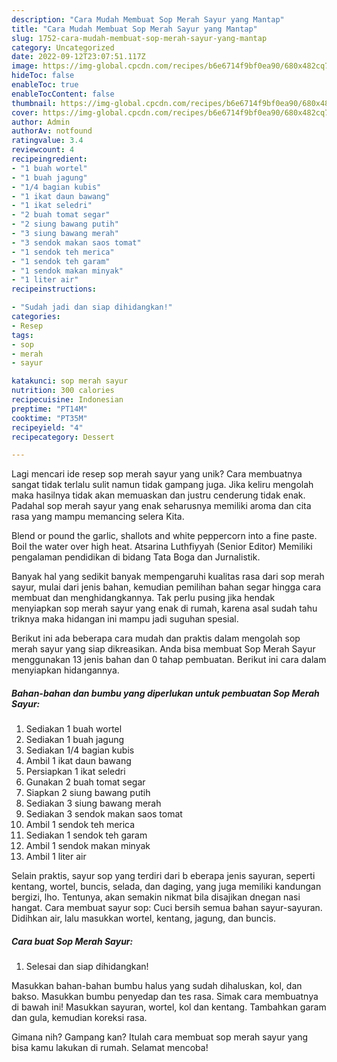 ```yaml
---
description: "Cara Mudah Membuat Sop Merah Sayur yang Mantap"
title: "Cara Mudah Membuat Sop Merah Sayur yang Mantap"
slug: 1752-cara-mudah-membuat-sop-merah-sayur-yang-mantap
category: Uncategorized
date: 2022-09-12T23:07:51.117Z
image: https://img-global.cpcdn.com/recipes/b6e6714f9bf0ea90/680x482cq70/sop-merah-sayur-foto-resep-utama.jpg
hideToc: false
enableToc: true
enableTocContent: false
thumbnail: https://img-global.cpcdn.com/recipes/b6e6714f9bf0ea90/680x482cq70/sop-merah-sayur-foto-resep-utama.jpg
cover: https://img-global.cpcdn.com/recipes/b6e6714f9bf0ea90/680x482cq70/sop-merah-sayur-foto-resep-utama.jpg
author: Admin
authorAv: notfound
ratingvalue: 3.4
reviewcount: 4
recipeingredient:
- "1 buah wortel"
- "1 buah jagung"
- "1/4 bagian kubis"
- "1 ikat daun bawang"
- "1 ikat seledri"
- "2 buah tomat segar"
- "2 siung bawang putih"
- "3 siung bawang merah"
- "3 sendok makan saos tomat"
- "1 sendok teh merica"
- "1 sendok teh garam"
- "1 sendok makan minyak"
- "1 liter air"
recipeinstructions:

- "Sudah jadi dan siap dihidangkan!"
categories:
- Resep
tags:
- sop
- merah
- sayur

katakunci: sop merah sayur 
nutrition: 300 calories
recipecuisine: Indonesian
preptime: "PT14M"
cooktime: "PT35M"
recipeyield: "4"
recipecategory: Dessert

---
```





Lagi mencari ide resep sop merah sayur yang unik? Cara membuatnya sangat tidak terlalu sulit namun tidak gampang juga. Jika keliru mengolah maka hasilnya tidak akan memuaskan dan justru cenderung tidak enak. Padahal sop merah sayur yang enak seharusnya memiliki aroma dan cita rasa yang mampu memancing selera Kita.





Blend or pound the garlic, shallots and white peppercorn into a fine paste. Boil the water over high heat. Atsarina Luthfiyyah (Senior Editor) Memiliki pengalaman pendidikan di bidang Tata Boga dan Jurnalistik.

Banyak hal yang sedikit banyak mempengaruhi kualitas rasa dari sop merah sayur, mulai dari jenis bahan, kemudian pemilihan bahan segar hingga cara membuat dan menghidangkannya. Tak perlu pusing jika hendak menyiapkan sop merah sayur yang enak di rumah, karena asal sudah tahu triknya maka hidangan ini mampu jadi suguhan spesial.






Berikut ini ada beberapa cara mudah dan praktis dalam mengolah sop merah sayur yang siap dikreasikan. Anda bisa membuat Sop Merah Sayur menggunakan 13 jenis bahan dan 0 tahap pembuatan. Berikut ini cara dalam menyiapkan hidangannya.

<!--inarticleads1-->

##### Bahan-bahan dan bumbu yang diperlukan untuk pembuatan Sop Merah Sayur:

1. Sediakan 1 buah wortel
1. Sediakan 1 buah jagung
1. Sediakan 1/4 bagian kubis
1. Ambil 1 ikat daun bawang
1. Persiapkan 1 ikat seledri
1. Gunakan 2 buah tomat segar
1. Siapkan 2 siung bawang putih
1. Sediakan 3 siung bawang merah
1. Sediakan 3 sendok makan saos tomat
1. Ambil 1 sendok teh merica
1. Sediakan 1 sendok teh garam
1. Ambil 1 sendok makan minyak
1. Ambil 1 liter air


Selain praktis, sayur sop yang terdiri dari b eberapa jenis sayuran, seperti kentang, wortel, buncis, selada, dan daging, yang juga memiliki kandungan bergizi, lho. Tentunya, akan semakin nikmat bila disajikan dnegan nasi hangat. Cara membuat sayur sop: Cuci bersih semua bahan sayur-sayuran. Didihkan air, lalu masukkan wortel, kentang, jagung, dan buncis. 

<!--inarticleads2-->

##### Cara buat Sop Merah Sayur:


1. Selesai dan siap dihidangkan!

Masukkan bahan-bahan bumbu halus yang sudah dihaluskan, kol, dan bakso. Masukkan bumbu penyedap dan tes rasa. Simak cara membuatnya di bawah ini! Masukkan sayuran, wortel, kol dan kentang. Tambahkan garam dan gula, kemudian koreksi rasa. 

Gimana nih? Gampang kan? Itulah cara membuat sop merah sayur yang bisa kamu lakukan di rumah. Selamat mencoba!
